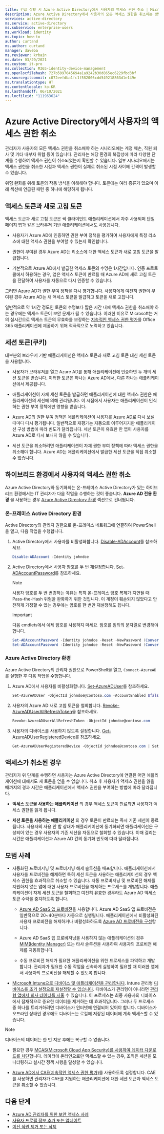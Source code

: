 ```yaml
---
title: 긴급 상황 시 Azure Active Directory에서 사용자의 액세스 권한 취소 | Microsoft Docs
description: Azure Active Directory에서 사용자의 모든 액세스 권한을 취소하는 방법
services: active-directory
ms.service: active-directory
ms.subservice: enterprise-users
ms.workload: identity
ms.topic: how-to
author: curtand
ms.author: curtand
manager: daveba
ms.reviewer: krbain
ms.date: 03/29/2021
ms.custom: it-pro
ms.collection: M365-identity-device-management
ms.openlocfilehash: 727b5997045694a1a9242b30d865ec6229fbd3bf
ms.sourcegitcommit: c072eefdba1fc1f582005cdd549218863d1e149e
ms.translationtype: HT
ms.contentlocale: ko-KR
ms.lasthandoff: 06/10/2021
ms.locfileid: "111963624"
---
```

# <a name="revoke-user-access-in-azure-active-directory"></a>Azure Active Directory에서 사용자의 액세스 권한 취소

관리자가 사용자의 모든 액세스 권한을 취소해야 하는 시나리오에는 계정 훼손, 직원 퇴사 및 기타 내부자 위협 등이 있습니다. 관리자는 해당 환경의 복잡성에 따라 다양한 단계를 수행하여 액세스 권한이 취소되었는지 확인할 수 있습니다. 일부 시나리오에서는 액세스 권한을 취소한 시점과 액세스 권한이 실제로 취소된 시점 사이에 간격이 발생할 수 있습니다.

위험 완화를 위해 토큰의 작동 방식을 이해해야 합니다. 토큰에는 여러 종류가 있으며 아래 섹션에 언급된 패턴 중 하나에 해당하게 됩니다.

## <a name="access-tokens-and-refresh-tokens"></a>액세스 토큰과 새로 고침 토큰

액세스 토큰과 새로 고침 토큰은 씩 클라이언트 애플리케이션에서 자주 사용되며 단일 페이지 앱과 같은 브라우저 기반 애플리케이션에서도 사용됩니다.

- 사용자가 Azure AD에 인증하면 권한 부여 정책을 평가하여 사용자에게 특정 리소스에 대한 액세스 권한을 부여할 수 있는지 확인합니다.  

- 권한이 부여된 경우 Azure AD는 리소스에 대한 액세스 토큰과 새로 고침 토큰을 발급합니다.  

- 기본적으로 Azure AD에서 발급한 액세스 토큰의 수명은 1시간입니다. 인증 프로토콜에서 허용하는 경우, 앱은 액세스 토큰이 만료될 때 Azure AD에 새로 고침 토큰을 전달하여 사용자를 자동으로 다시 인증할 수 있습니다.

그러면 Azure AD가 권한 부여 정책을 다시 평가합니다. 사용자에게 여전히 권한이 부여된 경우 Azure AD는 새 액세스 토큰을 발급하고 토큰을 새로 고칩니다.

일반적으로 약 1시간 정도인 토큰의 수명보다 짧은 시간 내에 액세스 권한을 취소해야 하는 경우에는 액세스 토큰이 보안 문제가 될 수 있습니다. 이러한 이유로 Microsoft는 거의 실시간으로 액세스 토큰의 무효화를 보장하는 [지속적인 액세스 권한 평가](../conditional-access/concept-continuous-access-evaluation.md)를 Office 365 애플리케이션에 제공하기 위해 적극적으로 노력하고 있습니다.  

## <a name="session-tokens-cookies"></a>세션 토큰(쿠키)

대부분의 브라우저 기반 애플리케이션은 액세스 토큰과 새로 고침 토큰 대신 세션 토큰을 사용합니다.  

- 사용자가 브라우저를 열고 Azure AD를 통해 애플리케이션에 인증하면 두 개의 세션 토큰을 받습니다. 이러한 토큰은 하나는 Azure AD에서, 다른 하나는 애플리케이션에서 제공됩니다.  

- 애플리케이션이 자체 세션 토큰을 발급하면 애플리케이션에 대한 액세스 권한은 애플리케이션의 세션에 의해 관리됩니다. 이 시점에서 사용자는 애플리케이션이 인식하는 권한 부여 정책에만 영향을 받습니다.

- Azure AD의 권한 부여 정책은 애플리케이션이 사용자를 Azure AD로 다시 보낼 때마다 다시 평가됩니다. 일반적으로 재평가는 자동으로 이루어지지만 애플리케이션 구성 방법에 따라 빈도가 달라집니다. 세션 토큰이 유효한 한 앱이 사용자를 Azure AD로 다시 보내지 않을 수 있습니다.

- 세션 토큰을 취소하려면 애플리케이션이 자체 권한 부여 정책에 따라 액세스 권한을 취소해야 합니다. Azure AD는 애플리케이션에서 발급한 세션 토큰을 직접 취소할 수 없습니다.  

## <a name="revoke-access-for-a-user-in-the-hybrid-environment"></a>하이브리드 환경에서 사용자의 액세스 권한 취소

Azure Active Directory와 동기화되는 온-프레미스 Active Directory가 있는 하이브리드 환경에서는 IT 관리자가 다음 작업을 수행하는 것이 좋습니다. **Azure AD 전용 환경** 을 사용하는 경우 [Azure Active Directory 환경](#azure-active-directory-environment) 섹션으로 건너뜁니다.


### <a name="on-premises-active-directory-environment"></a>온-프레미스 Active Directory 환경

Active Directory의 관리자 권한으로 온-프레미스 네트워크에 연결하여 PowerShell을 열고, 다음 작업을 수행합니다.

1. Active Directory에서 사용자를 비활성화합니다. [Disable-ADAccount](/powershell/module/activedirectory/disable-adaccount)를 참조하세요.

    ```PowerShell
    Disable-ADAccount -Identity johndoe  
    ```

2. Active Directory에서 사용자 암호를 두 번 재설정합니다. [Set-ADAccountPassword](/powershell/module/activedirectory/set-adaccountpassword)를 참조하세요.

    > [!NOTE]
    > 사용자 암호를 두 번 변경하는 이유는 특히 온-프레미스 암호 복제가 지연될 때 Pass-the-Hash 위험을 완화하기 위한 것입니다. 이 계정이 훼손되지 않았다고 안전하게 가정할 수 있는 경우에는 암호를 한 번만 재설정해도 됩니다.

    > [!IMPORTANT]
    > 다음 cmdlets에서 예제 암호를 사용하지 마세요. 암호를 임의의 문자열로 변경해야 합니다.

    ```PowerShell
    Set-ADAccountPassword -Identity johndoe -Reset -NewPassword (ConvertTo-SecureString -AsPlainText "p@ssw0rd1" -Force)
    Set-ADAccountPassword -Identity johndoe -Reset -NewPassword (ConvertTo-SecureString -AsPlainText "p@ssw0rd2" -Force)
    ```

### <a name="azure-active-directory-environment"></a>Azure Active Directory 환경

Azure Active Directory의 관리자 권한으로 PowerShell을 열고, ``Connect-AzureAD``를 실행한 후 다음 작업을 수행합니다.

1. Azure AD에서 사용자를 비활성화합니다. [Set-AzureADUser](/powershell/module/azuread/Set-AzureADUser)를 참조하세요.

    ```PowerShell
    Set-AzureADUser -ObjectId johndoe@contoso.com -AccountEnabled $false
    ```

2. 사용자의 Azure AD 새로 고침 토큰을 철회합니다. [Revoke-AzureADUserAllRefreshToken](/powershell/module/azuread/revoke-azureaduserallrefreshtoken)을 참조하세요.

    ```PowerShell
    Revoke-AzureADUserAllRefreshToken -ObjectId johndoe@contoso.com
    ```

3. 사용자의 디바이스를 사용하지 않도록 설정합니다. [Get-AzureADUserRegisteredDevice](/powershell/module/azuread/get-azureaduserregistereddevice)를 참조하세요.

    ```PowerShell
    Get-AzureADUserRegisteredDevice -ObjectId johndoe@contoso.com | Set-AzureADDevice -AccountEnabled $false
    ```
## <a name="when-access-is-revoked"></a>액세스가 취소된 경우

관리자가 위 단계를 수행하면 사용자는 Azure Active Directory에 연결된 어떤 애플리케이션에 대해서도 새 토큰을 얻을 수 없습니다. 취소 후 사용자가 액세스 권한을 잃을 때까지의 경과 시간은 애플리케이션에서 액세스 권한을 부여하는 방법에 따라 달라집니다.

- **액세스 토큰을 사용하는 애플리케이션** 의 경우 액세스 토큰이 만료되면 사용자가 액세스 권한을 잃게 됩니다.

- **세션 토큰을 사용하는 애플리케이션** 의 경우 토큰이 만료되는 즉시 기존 세션이 종료됩니다. 사용자의 사용 안 함 상태가 애플리케이션에 동기화되면 애플리케이션은 구성되어 있는 경우 사용자의 기존 세션을 자동으로 철회할 수 있습니다.  이때 걸리는 시간은 애플리케이션과 Azure AD 간의 동기화 빈도에 따라 달라집니다.

## <a name="best-practices"></a>모범 사례

- 자동화된 프로비저닝 및 프로비저닝 해제 솔루션을 배포합니다. 애플리케이션에서 사용자를 프로비전을 해제하면 특히 세션 토큰을 사용하는 애플리케이션의 경우 액세스 권한을 효과적으로 취소할 수 있습니다. 자동 프로비저닝 및 프로비전 해제를 지원하지 않는 앱에 대한 사용자 프로비전을 해제하는 프로세스를 개발합니다. 애플리케이션이 자체 세션 토큰을 철회하고 여전히 유효한 경우라도 Azure AD 액세스 토큰 수락을 중지하도록 합니다.

  - [Azure AD SaaS 앱 프로비전](../app-provisioning/user-provisioning.md)을 사용합니다. Azure AD SaaS 앱 프로비전은 일반적으로 20~40분마다 자동으로 실행됩니다. 애플리케이션에서 비활성화된 사용자 프로비전을 해제하거나 비활성화하도록 [Azure AD 프로비전을 구성](../saas-apps/tutorial-list.md)합니다.
  
  - Azure AD SaaS 앱 프로비저닝을 사용하지 않는 애플리케이션의 경우 [MIM(Identity Manager)](/microsoft-identity-manager/mim-how-provision-users-adds) 또는 타사 솔루션을 사용하여 사용자의 프로비전 해제를 자동화합니다.  
  - 수동 프로비전 해제가 필요한 애플리케이션을 위한 프로세스를 파악하고 개발합니다. 관리자가 필요한 수동 작업을 신속하게 실행하여 필요할 때 이러한 앱에서 사용자의 프로비전을 해제할 수 있도록 합니다.
  
- [Microsoft Intune으로 디바이스 및 애플리케이션을 관리합니다](/mem/intune/remote-actions/device-management). Intune 관리형 [디바이스를 초기 설정으로 재설정할 수 있습니다](/mem/intune/remote-actions/devices-wipe). 디바이스가 관리형이 아니라면 [관리형 앱에서 회사 데이터를 지울](/mem/intune/apps/apps-selective-wipe) 수 있습니다. 이 프로세스는 최종 사용자의 디바이스에서 잠재적으로 중요한 데이터를 제거하는 데 효과적입니다. 그러나 두 프로세스 중 하나를 트리거하려면 디바이스가 인터넷에 연결되어 있어야 합니다. 디바이스가 오프라인 상태인 경우에도 디바이스는 로컬에 저장된 데이터에 계속 액세스할 수 있습니다.

> [!NOTE]
> 디바이스의 데이터는 한 번 지운 후에는 복구할 수 없습니다.

- 필요한 경우 [MCAS(Microsoft Cloud App Security)를 사용하여 데이터 다운로드를 차단](/cloud-app-security/use-case-proxy-block-session-aad)합니다. 데이터에 온라인으로만 액세스할 수 있는 경우, 조직은 세션을 모니터링하고 실시간 정책 시행을 달성할 수 있습니다.

- [Azure AD에서 CAE(지속적인 액세스 권한 평가)](../conditional-access/concept-continuous-access-evaluation.md)를 사용하도록 설정합니다. CAE를 사용하면 관리자가 CAE를 지원하는 애플리케이션에 대한 세션 토큰과 액세스 토큰을 취소할 수 있습니다.  

## <a name="next-steps"></a>다음 단계

- [Azure AD 관리자를 위한 보안 액세스 사례](../roles/security-planning.md)
- [사용자 프로필 정보 추가 또는 업데이트](../fundamentals/active-directory-users-profile-azure-portal.md)
- [이전 직원 제거 또는 삭제](/microsoft-365/admin/add-users/remove-former-employee)